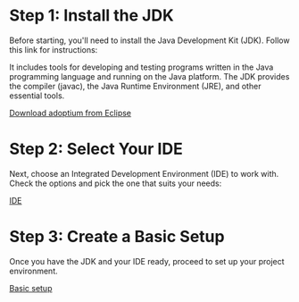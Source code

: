 # Step 1: Install the JDK

Before starting, you'll need to install the Java Development Kit (JDK). Follow this link for instructions:

It includes tools for developing and testing programs written in the Java programming language and running on the Java platform. The JDK provides the compiler (javac), the Java Runtime Environment (JRE), and other essential tools.

[Download adoptium from Eclipse](https://adoptium.net/es/)

# Step 2: Select Your IDE

Next, choose an Integrated Development Environment (IDE) to work with. Check the options and pick the one that suits your needs:

[IDE](ide.md)

# Step 3: Create a Basic Setup

Once you have the JDK and your IDE ready, proceed to set up your project environment.

[Basic setup](basic_setup.md)